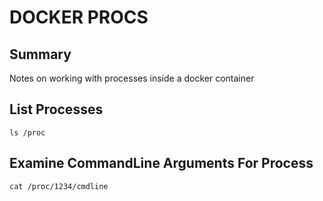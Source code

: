 # DOCKER PROCS

## Summary

Notes on working with processes inside a docker container

## List Processes

```console
ls /proc
```

## Examine CommandLine Arguments For Process

```console
cat /proc/1234/cmdline
```
